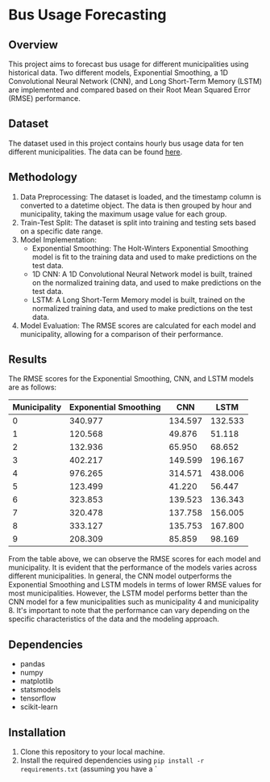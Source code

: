 # Bus Usage Forecasting

## Overview

This project aims to forecast bus usage for different municipalities using historical data. Two different models, Exponential Smoothing, a 1D Convolutional Neural Network (CNN), and Long Short-Term Memory (LSTM) are implemented and compared based on their Root Mean Squared Error (RMSE) performance.

## Dataset

The dataset used in this project contains hourly bus usage data for ten different municipalities. The data can be found [here](https://pi.works/3w8IJbV).

## Methodology

1. Data Preprocessing: The dataset is loaded, and the timestamp column is converted to a datetime object. The data is then grouped by hour and municipality, taking the maximum usage value for each group.
2. Train-Test Split: The dataset is split into training and testing sets based on a specific date range.
3. Model Implementation:
    - Exponential Smoothing: The Holt-Winters Exponential Smoothing model is fit to the training data and used to make predictions on the test data.
    - 1D CNN: A 1D Convolutional Neural Network model is built, trained on the normalized training data, and used to make predictions on the test data.
    - LSTM: A Long Short-Term Memory model is built, trained on the normalized training data, and used to make predictions on the test data.
4. Model Evaluation: The RMSE scores are calculated for each model and municipality, allowing for a comparison of their performance.

## Results

The RMSE scores for the Exponential Smoothing, CNN, and LSTM models are as follows:

| Municipality | Exponential Smoothing | CNN    | LSTM   |
|--------------|----------------------|--------|--------|
| 0            | 340.977              | 134.597| 132.533|
| 1            | 120.568              | 49.876 | 51.118 |
| 2            | 132.936              | 65.950 | 68.652 |
| 3            | 402.217              | 149.599| 196.167|
| 4            | 976.265              | 314.571| 438.006|
| 5            | 123.499              | 41.220 | 56.447 |
| 6            | 323.853              | 139.523| 136.343|
| 7            | 320.478              | 137.758| 156.005|
| 8            | 333.127              | 135.753| 167.800|
| 9            | 208.309              | 85.859 | 98.169 |


From the table above, we can observe the RMSE scores for each model and municipality. It is evident that the performance of the models varies across different municipalities. In general, the CNN model outperforms the Exponential Smoothing and LSTM models in terms of lower RMSE values for most municipalities. However, the LSTM model performs better than the CNN model for a few municipalities such as municipality 4 and municipality 8. It's important to note that the performance can vary depending on the specific characteristics of the data and the modeling approach.

## Dependencies

- pandas
- numpy
- matplotlib
- statsmodels
- tensorflow
- scikit-learn

## Installation

1. Clone this repository to your local machine.
2. Install the required dependencies using `pip install -r requirements.txt` (assuming you have a `
